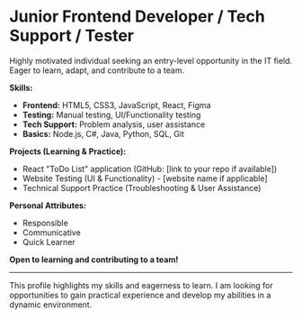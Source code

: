 # Junior Frontend Developer / Tech Support / Tester

Highly motivated individual seeking an entry-level opportunity in the IT field. Eager to learn, adapt, and contribute to a team.

**Skills:**

*   **Frontend:** HTML5, CSS3, JavaScript, React, Figma
*   **Testing:** Manual testing, UI/Functionality testing
*   **Tech Support:** Problem analysis, user assistance
*   **Basics:** Node.js, C#, Java, Python, SQL, Git

**Projects (Learning & Practice):**

*   React "ToDo List" application (GitHub: [link to your repo if available])
*   Website Testing (UI & Functionality) - [website name if applicable]
*   Technical Support Practice (Troubleshooting & User Assistance)

**Personal Attributes:**

*   Responsible
*   Communicative
*   Quick Learner

**Open to learning and contributing to a team!**

---
This profile highlights my skills and eagerness to learn. I am looking for opportunities to gain practical experience and develop my abilities in a dynamic environment.
